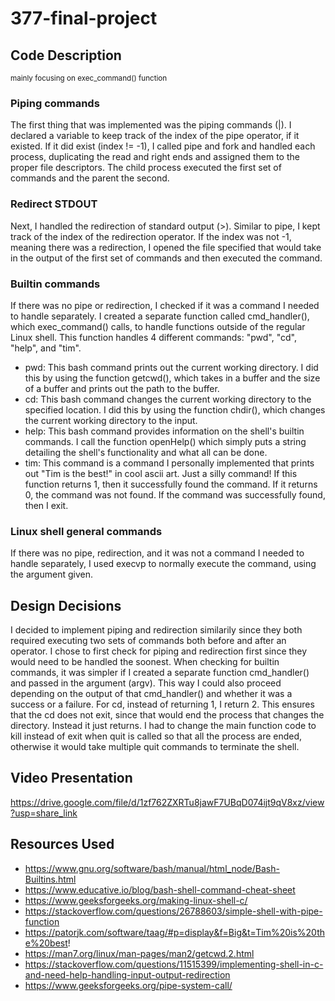 # 377-final-project

## Code Description 
<sub>mainly focusing on exec_command() function</sub>
### Piping commands
The first thing that was implemented was the piping commands (|). I declared a variable to keep track of the index of the pipe operator, if it existed. If it did exist (index != -1), I called pipe and fork and handled each process, duplicating the read and right ends and assigned them to the proper file descriptors. The child process executed the first set of commands and the parent the second. 

### Redirect STDOUT
Next, I handled the redirection of standard output (>). Similar to pipe, I kept track of the index of the redirection operator. If the index was not -1, meaning there was a redirection, I opened the file specified that would take in the output of the first set of commands and then executed the command.

### Builtin commands
If there was no pipe or redirection, I checked if it was a command I needed to handle separately. I created a separate function called cmd_handler(), which exec_command() calls, to handle functions outside of the regular Linux shell. This function handles 4 different commands: "pwd", "cd", "help", and "tim".
* pwd: This bash command prints out the current working directory. I did this by using the function getcwd(), which takes in a buffer and the size of a buffer and prints out the path to the buffer. 
* cd: This bash command changes the current working directory to the specified location. I did this by using the function chdir(), which changes the current working directory to the input. 
* help: This bash command provides information on the shell's builtin commands. I call the function openHelp() which simply puts a string detailing the shell's functionality and what all can be done. 
* tim: This command is a command I personally implemented that prints out "Tim is the best!" in cool ascii art. Just a silly command!
If this function returns 1, then it successfully found the command. If it returns 0, the command was not found. If the command was successfully found, then I exit.

### Linux shell general commands
If there was no pipe, redirection, and it was not a command I needed to handle separately, I used execvp to normally execute the command, using the argument given.

## Design Decisions
I decided to implement piping and redirection similarily  since they both required executing two sets of commands both before and after an operator. I chose to first check for piping and redirection first since they would need to be handled the soonest. When checking for builtin commands, it was simpler if I created a separate function cmd_handler() and passed in the argument (argv). This way I could also proceed depending on the output of that cmd_handler() and whether it was a success or a failure. For cd, instead of returning 1, I return 2. This ensures that the cd does not exit, since that would end the process that changes the directory. Instead it just returns. I had to change the main function code to kill instead of exit when quit is called so that all the process are ended, otherwise it would take multiple quit commands to terminate the shell. 

## Video Presentation
https://drive.google.com/file/d/1zf762ZXRTu8jawF7UBqD074ijt9qV8xz/view?usp=share_link

## Resources Used
* https://www.gnu.org/software/bash/manual/html_node/Bash-Builtins.html
* https://www.educative.io/blog/bash-shell-command-cheat-sheet
* https://www.geeksforgeeks.org/making-linux-shell-c/
* https://stackoverflow.com/questions/26788603/simple-shell-with-pipe-function
* https://patorjk.com/software/taag/#p=display&f=Big&t=Tim%20is%20the%20best!
* https://man7.org/linux/man-pages/man2/getcwd.2.html
* https://stackoverflow.com/questions/11515399/implementing-shell-in-c-and-need-help-handling-input-output-redirection
* https://www.geeksforgeeks.org/pipe-system-call/
